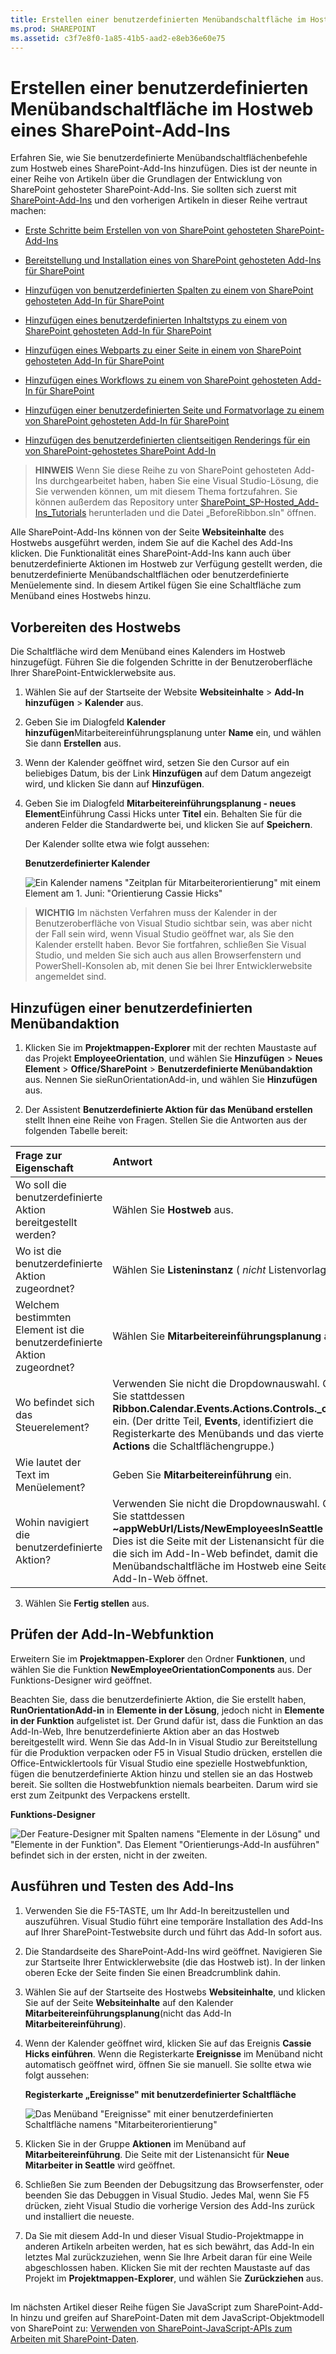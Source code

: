 ```yaml
---
title: Erstellen einer benutzerdefinierten Menübandschaltfläche im Hostweb eines SharePoint-Add-Ins
ms.prod: SHAREPOINT
ms.assetid: c3f7e8f0-1a85-41b5-aad2-e8eb36e60e75
---
```



# Erstellen einer benutzerdefinierten Menübandschaltfläche im Hostweb eines SharePoint-Add-Ins
Erfahren Sie, wie Sie benutzerdefinierte Menübandschaltflächenbefehle zum Hostweb eines SharePoint-Add-Ins hinzufügen.
Dies ist der neunte in einer Reihe von Artikeln über die Grundlagen der Entwicklung von SharePoint gehosteter SharePoint-Add-Ins. Sie sollten sich zuerst mit  [SharePoint-Add-Ins](sharepoint-add-ins.md) und den vorherigen Artikeln in dieser Reihe vertraut machen:
  
    
    


-  [Erste Schritte beim Erstellen von von SharePoint gehosteten SharePoint-Add-Ins](get-started-creating-sharepoint-hosted-sharepoint-add-ins.md)
    
  
-  [Bereitstellung und Installation eines von SharePoint gehosteten Add-Ins für SharePoint](deploy-and-install-a-sharepoint-hosted-sharepoint-add-in.md)
    
  
-  [Hinzufügen von benutzerdefinierten Spalten zu einem von SharePoint gehosteten Add-In für SharePoint](add-custom-columns-to-a-sharepoint-hostedsharepoint-add-in.md)
    
  
-  [Hinzufügen eines benutzerdefinierten Inhaltstyps zu einem von SharePoint gehosteten Add-In für SharePoint](add-a-custom-content-type-to-a-sharepoint-hostedsharepoint-add-in.md)
    
  
-  [Hinzufügen eines Webparts zu einer Seite in einem von SharePoint gehosteten Add-In für SharePoint](add-a-web-part-to-a-page-in-a-sharepoint-hosted-sharepoint-add-in.md)
    
  
-  [Hinzufügen eines Workflows zu einem von SharePoint gehosteten Add-In für SharePoint](add-a-workflow-to-a-sharepoint-hosted-sharepoint-add-in.md)
    
  
-  [Hinzufügen einer benutzerdefinierten Seite und Formatvorlage zu einem von SharePoint gehosteten Add-In für SharePoint](add-a-custom-page-and-style-to-a-sharepoint-hosted-sharepoint-add-in.md)
    
  
-  [Hinzufügen des benutzerdefinierten clientseitigen Renderings für ein von SharePoint-gehostetes SharePoint Add-In](add-custom-client-side-rendering-to-a-sharepoint-hosted-sharepoint-add-in.md)
    
  

> **HINWEIS**
> Wenn Sie diese Reihe zu von SharePoint gehosteten Add-Ins durchgearbeitet haben, haben Sie eine Visual Studio-Lösung, die Sie verwenden können, um mit diesem Thema fortzufahren. Sie können außerdem das Repository unter  [SharePoint_SP-Hosted_Add-Ins_Tutorials](https://github.com/OfficeDev/SharePoint_SP-hosted_Add-Ins_Tutorials) herunterladen und die Datei „BeforeRibbon.sln" öffnen.
  
    
    

Alle SharePoint-Add-Ins können von der Seite **Websiteinhalte** des Hostwebs ausgeführt werden, indem Sie auf die Kachel des Add-Ins klicken. Die Funktionalität eines SharePoint-Add-Ins kann auch über benutzerdefinierte Aktionen im Hostweb zur Verfügung gestellt werden, die benutzerdefinierte Menübandschaltflächen oder benutzerdefinierte Menüelemente sind. In diesem Artikel fügen Sie eine Schaltfläche zum Menüband eines Hostwebs hinzu.
## Vorbereiten des Hostwebs

Die Schaltfläche wird dem Menüband eines Kalenders im Hostweb hinzugefügt. Führen Sie die folgenden Schritte in der Benutzeroberfläche Ihrer SharePoint-Entwicklerwebsite aus.
  
    
    

1. Wählen Sie auf der Startseite der Website **Websiteinhalte** > **Add-In hinzufügen** > **Kalender** aus.
    
  
2. Geben Sie im Dialogfeld **Kalender hinzufügen**Mitarbeitereinführungsplanung unter **Name** ein, und wählen Sie dann **Erstellen** aus.
    
  
3. Wenn der Kalender geöffnet wird, setzen Sie den Cursor auf ein beliebiges Datum, bis der Link **Hinzufügen** auf dem Datum angezeigt wird, und klicken Sie dann auf **Hinzufügen**. 
    
  
4. Geben Sie im Dialogfeld **Mitarbeitereinführungsplanung - neues Element**Einführung Cassi Hicks unter **Titel** ein. Behalten Sie für die anderen Felder die Standardwerte bei, und klicken Sie auf **Speichern**.
    
    Der Kalender sollte etwa wie folgt aussehen:
    

   **Benutzerdefinierter Kalender**

  

     ![Ein Kalender namens "Zeitplan für Mitarbeiterorientierung" mit einem Element am 1. Juni: "Orientierung Cassie Hicks"](images/d2066862-41c1-424d-9bfb-b6c5342bcf2c.PNG)
  

  

  

  
    
    

> **WICHTIG**
> Im nächsten Verfahren muss der Kalender in der Benutzeroberfläche von Visual Studio sichtbar sein, was aber nicht der Fall sein wird, wenn Visual Studio geöffnet war, als Sie den Kalender erstellt haben. Bevor Sie fortfahren, schließen Sie Visual Studio, und melden Sie sich auch aus allen Browserfenstern und PowerShell-Konsolen ab, mit denen Sie bei Ihrer Entwicklerwebsite angemeldet sind. 
  
    
    


## Hinzufügen einer benutzerdefinierten Menübandaktion


1. Klicken Sie im **Projektmappen-Explorer** mit der rechten Maustaste auf das Projekt **EmployeeOrientation**, und wählen Sie **Hinzufügen** > **Neues Element** > **Office/SharePoint** > **Benutzerdefinierte Menübandaktion** aus. Nennen Sie sieRunOrientationAdd-in, und wählen Sie **Hinzufügen** aus.
    
  
2. Der Assistent **Benutzerdefinierte Aktion für das Menüband erstellen** stellt Ihnen eine Reihe von Fragen. Stellen Sie die Antworten aus der folgenden Tabelle bereit:
    

|**Frage zur Eigenschaft**|**Antwort**|
|:-----|:-----|
|Wo soll die benutzerdefinierte Aktion bereitgestellt werden?  <br/> |Wählen Sie **Hostweb** aus. <br/> |
|Wo ist die benutzerdefinierte Aktion zugeordnet?  <br/> |Wählen Sie **Listeninstanz** ( *nicht*  Listenvorlage) aus. <br/> |
|Welchem bestimmten Element ist die benutzerdefinierte Aktion zugeordnet?  <br/> |Wählen Sie **Mitarbeitereinführungsplanung** aus. <br/> |
|Wo befindet sich das Steuerelement?  <br/> |Verwenden Sie nicht die Dropdownauswahl. Geben Sie stattdessen **Ribbon.Calendar.Events.Actions.Controls._children** ein. (Der dritte Teil, **Events**, identifiziert die Registerkarte des Menübands und das vierte Teil **Actions** die Schaltflächengruppe.) <br/> |
|Wie lautet der Text im Menüelement?  <br/> |Geben Sie **Mitarbeitereinführung** ein. <br/> |
|Wohin navigiert die benutzerdefinierte Aktion?  <br/> |Verwenden Sie nicht die Dropdownauswahl. Geben Sie stattdessen **~appWebUrl/Lists/NewEmployeesInSeattle** ein. Dies ist die Seite mit der Listenansicht für die Liste, die sich im Add-In-Web befindet, damit die Menübandschaltfläche im Hostweb eine Seite im Add-In-Web öffnet. <br/> |
   
3. Wählen Sie **Fertig stellen** aus.
    
  

## Prüfen der Add-In-Webfunktion

Erweitern Sie im **Projektmappen-Explorer** den Ordner **Funktionen**, und wählen Sie die Funktion **NewEmployeeOrientationComponents** aus. Der Funktions-Designer wird geöffnet.
  
    
    
Beachten Sie, dass die benutzerdefinierte Aktion, die Sie erstellt haben, **RunOrientationAdd-in** in **Elemente in der Lösung**, jedoch nicht in **Elemente in der Funktion** aufgelistet ist. Der Grund dafür ist, dass die Funktion an das Add-In-Web, Ihre benutzerdefinierte Aktion aber an das Hostweb bereitgestellt wird. Wenn Sie das Add-In in Visual Studio zur Bereitstellung für die Produktion verpacken oder F5 in Visual Studio drücken, erstellen die Office-Entwicklertools für Visual Studio eine spezielle Hostwebfunktion, fügen die benutzerdefinierte Aktion hinzu und stellen sie an das Hostweb bereit. Sie sollten die Hostwebfunktion niemals bearbeiten. Darum wird sie erst zum Zeitpunkt des Verpackens erstellt.
  
    
    

**Funktions-Designer**

  
    
    

  
    
    
![Der Feature-Designer mit Spalten namens "Elemente in der Lösung" und "Elemente in der Funktion". Das Element "Orientierungs-Add-In ausführen" befindet sich in der ersten, nicht in der zweiten.](images/49ea0bf0-2cfa-4070-aa65-24b4a9c5e874.PNG)
  
    
    

  
    
    

  
    
    

## Ausführen und Testen des Add-Ins


  
    
    

1. Verwenden Sie die F5-TASTE, um Ihr Add-In bereitzustellen und auszuführen. Visual Studio führt eine temporäre Installation des Add-Ins auf Ihrer SharePoint-Testwebsite durch und führt das Add-In sofort aus. 
    
  
2. Die Standardseite des SharePoint-Add-Ins wird geöffnet. Navigieren Sie zur Startseite Ihrer Entwicklerwebsite (die das Hostweb ist). In der linken oberen Ecke der Seite finden Sie einen Breadcrumblink dahin.
    
  
3. Wählen Sie auf der Startseite des Hostwebs **Websiteinhalte**, und klicken Sie auf der Seite **Websiteinhalte** auf den Kalender **Mitarbeitereinführungsplanung**(nicht das Add-In **Mitarbeitereinführung**).
    
  
4. Wenn der Kalender geöffnet wird, klicken Sie auf das Ereignis **Cassie Hicks einführen**. Wenn die Registerkarte **Ereignisse** im Menüband nicht automatisch geöffnet wird, öffnen Sie sie manuell. Sie sollte etwa wie folgt aussehen:
    
   **Registerkarte „Ereignisse" mit benutzerdefinierter Schaltfläche**

  

     ![Das Menüband "Ereignisse" mit einer benutzerdefinierten Schaltfläche namens "Mitarbeiterorientierung"](images/916ecbba-11ff-45b6-a8e9-ba717ae6fe0b.png)
  

  

  
5. Klicken Sie in der Gruppe **Aktionen** im Menüband auf **Mitarbeitereinführung**. Die Seite mit der Listenansicht für **Neue Mitarbeiter in Seattle** wird geöffnet.
    
  
6. Schließen Sie zum Beenden der Debugsitzung das Browserfenster, oder beenden Sie das Debuggen in Visual Studio. Jedes Mal, wenn Sie F5 drücken, zieht Visual Studio die vorherige Version des Add-Ins zurück und installiert die neueste.
    
  
7. Da Sie mit diesem Add-In und dieser Visual Studio-Projektmappe in anderen Artikeln arbeiten werden, hat es sich bewährt, das Add-In ein letztes Mal zurückzuziehen, wenn Sie Ihre Arbeit daran für eine Weile abgeschlossen haben. Klicken Sie mit der rechten Maustaste auf das Projekt im **Projektmappen-Explorer**, und wählen Sie **Zurückziehen** aus.
    
  

## 
<a name="Nextsteps"> </a>

Im nächsten Artikel dieser Reihe fügen Sie JavaScript zum SharePoint-Add-In hinzu und greifen auf SharePoint-Daten mit dem JavaScript-Objektmodell von SharePoint zu:  [Verwenden von SharePoint-JavaScript-APIs zum Arbeiten mit SharePoint-Daten](use-the-sharepoint-javascript-apis-to-work-with-sharepoint-data.md).
  
    
    


